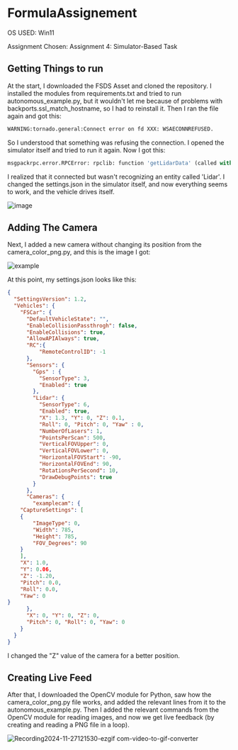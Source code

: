 # FormulaAssignement
OS USED: Win11


Assignment Chosen: Assignment 4: Simulator-Based Task
## Getting Things to run
At the start, I downloaded the FSDS Asset and cloned the repository. I installed the modules from requirements.txt and tried to run autonomous_example.py, but it wouldn't let me because of problems with backports.ssl_match_hostname, so I had to reinstall it.
Then I ran the file again and got this:


```python
WARNING:tornado.general:Connect error on fd XXX: WSAECONNREFUSED.
```
 So I understood that something was refusing the connection. I opened the simulator itself and tried to run it again. 
 Now I got this:


```python
msgpackrpc.error.RPCError: rpclib: function 'getLidarData' (called with 2 arg(s)) threw an exception. The exception contained this information: No lidar with name Lidar exist on vehicle.
```
I realized that it connected but wasn't recognizing an entity called 'Lidar'. I changed the settings.json in the simulator itself, and now everything seems to work, and the vehicle drives itself.


![image](https://github.com/user-attachments/assets/a198c87c-75ae-43b7-b32a-4dc542351bbf)


## Adding The Camera
Next, I added a new camera without changing its position from the camera_color_png.py, and this is the image I got:

![example](https://github.com/user-attachments/assets/8ca7f901-906f-4b0b-9cf1-5bf5a00eb9b8)

At this point, my settings.json looks like this:


```json
{
  "SettingsVersion": 1.2,
  "Vehicles": {
    "FSCar": {
      "DefaultVehicleState": "",
      "EnableCollisionPassthrogh": false,
      "EnableCollisions": true,
      "AllowAPIAlways": true,
      "RC":{
          "RemoteControlID": -1
      },
      "Sensors": {
        "Gps" : {
          "SensorType": 3,
          "Enabled": true
        },
        "Lidar": {
          "SensorType": 6,
          "Enabled": true,
          "X": 1.3, "Y": 0, "Z": 0.1,
          "Roll": 0, "Pitch": 0, "Yaw" : 0,
          "NumberOfLasers": 1,
          "PointsPerScan": 500,
          "VerticalFOVUpper": 0,
          "VerticalFOVLower": 0,
          "HorizontalFOVStart": -90,
          "HorizontalFOVEnd": 90,
          "RotationsPerSecond": 10,
          "DrawDebugPoints": true
        }
      },
      "Cameras": {
        "examplecam": {
    "CaptureSettings": [
    {
        "ImageType": 0,
        "Width": 785,
        "Height": 785,
        "FOV_Degrees": 90
    }
    ],
    "X": 1.0,
    "Y": 0.06,
    "Z": -1.20,
    "Pitch": 0.0,
    "Roll": 0.0,
    "Yaw": 0
}
      },
      "X": 0, "Y": 0, "Z": 0,
      "Pitch": 0, "Roll": 0, "Yaw": 0
    }
  }
}
```
I changed the "Z" value of the camera for a better position.


## Creating Live Feed 

After that, I downloaded the OpenCV module for Python, saw how the camera_color_png.py file works, and added the relevant lines from it to the autonomous_example.py. Then I added the relevant commands from the OpenCV module for reading images, and now we get live feedback (by creating and reading a PNG file in a loop).


![Recording2024-11-27121530-ezgif com-video-to-gif-converter](https://github.com/user-attachments/assets/6ce11d04-e6f3-4088-8ae8-ac3f1478c0c0)


